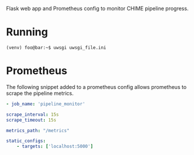 Flask web app and Prometheus config to monitor CHIME pipeline progress. 

# Running
```console
(venv) foo@bar:~$ uwsgi uwsgi_file.ini
```

# Prometheus
The following snippet added to a prometheus config allows prometheus to scrape the pipeline metrics.
```yaml
- job_name: 'pipeline_monitor'

scrape_interval: 15s
scrape_timeout: 15s

metrics_path: "/metrics"

static_configs:
    - targets: ['localhost:5000']
```
